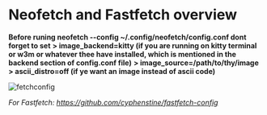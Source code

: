 # Neofetch and Fastfetch overview

**Before runing neofetch --config ~/.config/neofetch/config.conf dont forget to set**
**> image_backend=kitty (if you are running on kitty terminal or w3m or whatever thee have installed, which is mentioned in the backend section of config.conf file)**
**> image_source=/path/to/thy/image**
**> ascii_distro=off (if ye want an image instead of ascii code)**

![fetchconfig](https://github.com/user-attachments/assets/a2f04309-ac1e-43f9-97d2-361702e392d3)


_For Fastfetch: https://github.com/cyphenstine/fastfetch-config_
